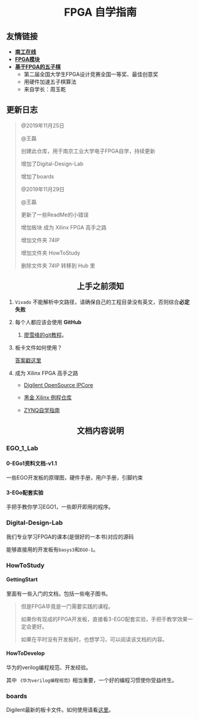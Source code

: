 # <center>FPGA 自学指南</center>

## 友情链接

- [**南工在线**](http://online.njtech.edu.cn)
- [**FPGA模块**]( https://github.com/NjtechPrinceling/PrincelingModuleHub )
- [**基于FPGA的五子棋**](https://github.com/Starrynightzyq/ZYNQ-PYNQ-Z2-Gobang)
  - 第二届全国大学生FPGA设计竞赛全国一等奖、最佳创意奖
  - 用硬件加速五子棋算法
  - 来自学长：周玉乾

## 更新日志

> @2019年11月25日
>
> @王磊
>
> 创建此仓库，用于南京工业大学电子FPGA自学，持续更新
>
> 增加了Digital-Design-Lab
>
> 增加了boards
>
> @2019年11月29日
>
> @王磊
>
> 更新了一些ReadMe的小错误
>
> 增加板块 成为 Xilinx FPGA 高手之路
>
> 增加文件夹 74IP
>
> 增加文件夹 HowToStudy
>
> 删除文件夹 74IP 转移到 Hub 里

## <center>上手之前须知</center>

1. `Vivado` 不能解析中文路径，请确保自己的工程目录没有英文，否则综合**必定失败**

2. 每个人都应该会使用 **GitHub**
   
   1. [廖雪峰的git教程]( https://www.liaoxuefeng.com/wiki/896043488029600 )。
   
3. <span id="boardIntroduction">板卡文件如何使用？</span>

   [答案戳这里]( https://reference.digilentinc.com/vivado/installing-vivado/2018.2 )

4. 成为 Xilinx FPGA 高手之路

   - [Digilent OpenSource IPCore]( https://github.com/Digilent/vivado-library)

   - [黑金 Xilinx 例程仓库](https://github.com/alinxalinx )
   - [ZYNQ自学指南]( http://adiuvoengineering.com/microzed-chronicles/?tdsourcetag=s_pctim_aiomsg)

## <center>文档内容说明</center>

### EGO_1_Lab

#### 0-EGo1资料文档-v1.1

一些EGO开发板的原理图，硬件手册，用户手册，引脚约束

#### 3-EGo配套实验

手把手教你学习EGO1，一些即开即用的程序。

### Digital-Design-Lab

我们专业学习FPGA的课本(是很好的一本书)对应的源码

能够直接用的开发板有`basys3`和`EGO-1`。

### HowToStudy

#### GettingStart

里面有一些入门的文档，包括一些电子图书。

> 但是FPGA毕竟是一门需要实践的课程。
>
> 如果你有现成的FPGA开发板，直接看3-EGO配套实验，手把手教学效果一定会更好。
>
> 如果在平时没有开发板时，也想学习，可以阅读该文档的内容。

#### HowToDevelop

华为的verilog编程规范、开发经验。

其中 `《华为verilog编程规范》`相当重要，一个好的编程习惯使你受益终生。

### boards

Digilent最新的板卡文件。如何使用请看[这里](#boardIntroduction)。